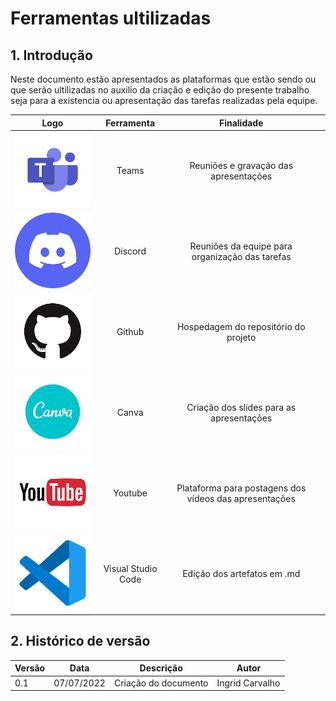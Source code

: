 # Ferramentas ultilizadas

## 1. Introdução
Neste documento estão apresentados as plataformas que estão sendo ou que serão ultilizadas no auxilio da criação e edição do presente trabalho seja para a existencia ou apresentação das tarefas realizadas pela equipe.

| Logo | Ferramenta | Finalidade | |
| :------: | :----------: | :-------------:| :---------------------------------------------------: |
| ![drawing](../images/ferramentas/logoteams.png) | Teams | Reuniões e gravação das apresentações|
| ![drawing](../images/ferramentas/discordlogo.png) | Discord | Reuniões da equipe para organização das tarefas |
| ![drawing](../images/ferramentas/githublogo.png) | Github | Hospedagem do repositório do projeto |
| ![drawing](../images/ferramentas/canvalogo.png) | Canva | Criação dos slides para as apresentações |
| ![drawing](../images/ferramentas/youtubelogo.png) | Youtube | Plataforma para postagens dos vídeos das apresentações |
| ![drawing](../images/ferramentas/vscodelogo.png) | Visual Studio Code | Edição dos artefatos em .md |

## 2. Histórico de versão

<center>

| Versão | Data       | Descrição                                           | Autor        |
| ------ | ---------- | --------------------------------------------------- | ------------ |
| 0.1    | 07/07/2022 | Criação do documento | Ingrid Carvalho |

</center>